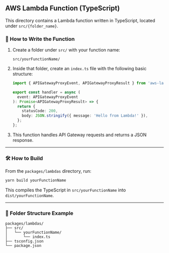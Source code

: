 ## AWS Lambda Function (TypeScript)

This directory contains a Lambda function written in TypeScript, located under `src/{folder_name}`.

### 🧱 How to Write the Function

1. Create a folder under `src/` with your function name:

   ```
   src/yourFunctionName/
   ```

2. Inside that folder, create an `index.ts` file with the following basic structure:

   ```ts
   import { APIGatewayProxyEvent, APIGatewayProxyResult } from 'aws-lambda';

   export const handler = async (
     event: APIGatewayProxyEvent
   ): Promise<APIGatewayProxyResult> => {
     return {
       statusCode: 200,
       body: JSON.stringify({ message: 'Hello from Lambda!' }),
     };
   };
   ```

3. This function handles API Gateway requests and returns a JSON response.

---

### 🛠 How to Build

From the `packages/lambdas` directory, run:

```bash
yarn build yourFunctionName
```

This compiles the TypeScript in `src/yourFunctionName` into `dist/yourFunctionName`.

---

### 📂 Folder Structure Example

```
packages/lambdas/
├── src/
│   └── yourFunctionName/
│       └── index.ts
├── tsconfig.json
└── package.json
```